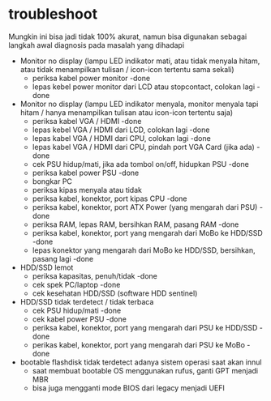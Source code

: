 # troubleshoot 
Mungkin ini bisa jadi tidak 100% akurat, namun bisa digunakan sebagai langkah awal diagnosis pada masalah yang dihadapi
<br />
* Monitor no display (lampu LED indikator mati, atau tidak menyala hitam, atau tidak menampilkan tulisan / icon-icon tertentu sama sekali)
    * periksa kabel power monitor -done
    * lepas kebel power monitor dari LCD atau stopcontact, colokan lagi -done
* Monitor no display (lampu LED indikator menyala, monitor menyala tapi hitam / hanya menampilkan tulisan atau icon-icon tertentu saja)
    * periksa kabel VGA / HDMI -done
    * lepas kebel VGA / HDMI dari LCD, colokan lagi -done
    * lepas kabel VGA / HDMI dari CPU, colokan lagi -done
    * lepas kabel VGA / HDMI dari CPU, pindah port VGA Card (jika ada) -done
    * cek PSU hidup/mati, jika ada tombol on/off, hidupkan PSU -done
    * periksa kabel power PSU -done
    * bongkar PC
    * periksa kipas menyala atau tidak
    * periksa kabel, konektor, port kipas CPU -done
    * periksa kabel, konektor, port ATX Power (yang mengarah dari PSU) -done
    * periksa RAM, lepas RAM, bersihkan RAM, pasang RAM -done
    * periksa kabel, konektor, port yang mengarah dari MoBo ke HDD/SSD -done
    * lepas konektor yang mengarah dari MoBo ke HDD/SSD, bersihkan, pasang lagi -done
* HDD/SSD lemot
    * periksa kapasitas, penuh/tidak -done
    * cek spek PC/laptop -done
    * cek kesehatan HDD/SSD (software HDD sentinel)
* HDD/SSD tidak terdetect / tidak terbaca
    * cek PSU hidup/mati -done
    * cek kabel power PSU -done
    * periksa kabel, konektor, port yang mengarah dari PSU ke HDD/SSD -done
    * perikas kabel, konektor, port yang mengarah dari PSU ke MoBo -done
* bootable flashdisk tidak terdetect adanya sistem operasi saat akan innul 
    * saat membuat bootable OS menggunakan rufus, ganti GPT menjadi MBR <br />
    * bisa juga mengganti mode BIOS dari legacy menjadi UEFI
